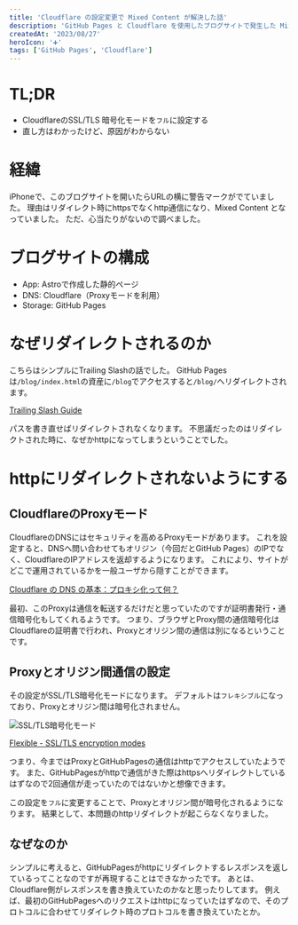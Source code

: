 ```yaml
---
title: 'Cloudflare の設定変更で Mixed Content が解決した話'
description: 'GitHub Pages と Cloudflare を使用したブログサイトで発生した Mixed Content 警告を解決。SSL/TLS暗号化モードの設定方法とトラブルシューティング手順を紹介。'
createdAt: '2023/08/27'
heroIcon: '➕'
tags: ['GitHub Pages', 'Cloudflare']
---
```


# TL;DR 
- CloudflareのSSL/TLS 暗号化モードを`フル`に設定する
- 直し方はわかったけど、原因がわからない

# 経緯
iPhoneで、このブログサイトを開いたらURLの横に警告マークがでていました。
理由はリダイレクト時にhttpsでなくhttp通信になり、Mixed Content となっていました。
ただ、心当たりがないので調べました。

# ブログサイトの構成
- App: Astroで作成した静的ページ
- DNS: Cloudflare（Proxyモードを利用）
- Storage: GitHub Pages

# なぜリダイレクトされるのか
こちらはシンプルにTrailing Slashの話でした。
GitHub Pagesは`/blog/index.html`の資産に`/blog`でアクセスすると`/blog/`へリダイレクトされます。
  
[Trailing Slash Guide](https://github.com/slorber/trailing-slash-guide)
  
パスを書き直せばリダイレクトされなくなります。
不思議だったのはリダイレクトされた時に、なぜかhttpになってしまうということでした。

# httpにリダイレクトされないようにする
## CloudflareのProxyモード
CloudflareのDNSにはセキュリティを高めるProxyモードがあります。
これを設定すると、DNSへ問い合わせてもオリジン（今回だとGitHub Pages）のIPでなく、CloudflareのIPアドレスを返却するようになります。
これにより、サイトがどこで運用されているかを一般ユーザから隠すことができます。
  
[Cloudflare の DNS の基本：プロキシ化って何？](https://dev.classmethod.jp/articles/cloudflare-dns-basics-what-is-proxy/)
  
最初、このProxyは通信を転送するだけだと思っていたのですが証明書発行・通信暗号化もしてくれるようです。
つまり、ブラウザとProxy間の通信暗号化はCloudflareの証明書で行われ、Proxyとオリジン間の通信は別になるということです。

## Proxyとオリジン間通信の設定
その設定がSSL/TLS暗号化モードになります。
デフォルトは`フレキシブル`になっており、Proxyとオリジン間は暗号化されません。

![SSL/TLS暗号化モード](/blog/0002/ssl-tls-mode.png)

[Flexible - SSL/TLS encryption modes](https://developers.cloudflare.com/ssl/origin-configuration/ssl-modes/flexible/)

つまり、今まではProxyとGitHubPagesの通信はhttpでアクセスしていたようです。
また、GitHubPagesがhttpで通信がきた際はhttpsへリダイレクトしているはずなので2回通信が走っていたのではないかと想像できます。
  
この設定を`フル`に変更することで、Proxyとオリジン間が暗号化されるようになります。
結果として、本問題のhttpリダイレクトが起こらなくなりました。

## なぜなのか
シンプルに考えると、GitHubPagesがhttpにリダイレクトするレスポンスを返しているってことなのですが再現することはできなかったです。
あとは、Cloudflare側がレスポンスを書き換えていたのかなと思ったりしてます。
例えば、最初のGitHubPagesへのリクエストはhttpになっていたはずなので、そのプロトコルに合わせてリダイレクト時のプロトコルを書き換えていたとか。

